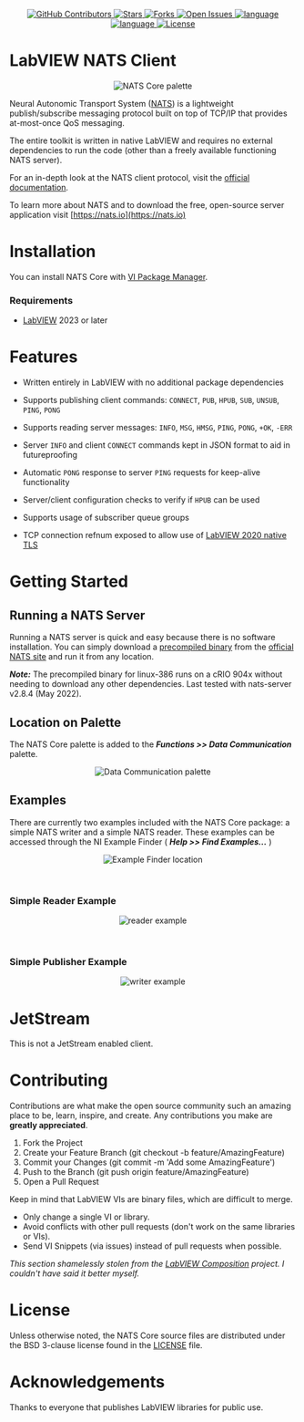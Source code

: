 <div id="top"></div>

<p align="center">
<a href="https://github.com/drew-herron/nats.lv/graphs/contributors">
    <img src="https://img.shields.io/github/contributors/drew-herron/nats.lv.svg?style=flat-square" alt="GitHub Contributors" />
</a>
<a href="https://github.com/drew-herron/nats.lv/stargazers">
    <img src="https://img.shields.io/github/stars/drew-herron/nats.lv.svg?style=flat-square" alt="Stars" />
</a>
<a href="https://github.com/drew-herron/nats.lv/network/members">
    <img src="https://img.shields.io/github/forks/drew-herron/nats.lv.svg?style=flat-square" alt="Forks" />
</a>
<a href="https://github.com/drew-herron/nats.lv/issues">
    <img src="https://img.shields.io/github/issues-raw/drew-herron/nats.lv.svg?style=flat-square" alt="Open Issues" />
</a>
<a href="https://ni.com/labview">
    <img src="https://img.shields.io/badge/language-gray?&style=flat-square" alt="language" /><img src="https://img.shields.io/badge/LabVIEW%202013-FFDB00?style=flat-square" alt="language" />
</a>
<a href="https://github.com/drew-herron/nats.lv/blob/main/LICENSE">
    <img src="https://img.shields.io/github/license/drew-herron/nats.lv?style=flat-square" alt="License" />
</a>
</p>


# LabVIEW NATS Client

<p align="center">
  <img src="https://github.com/drew-herron/nats.lv/raw/gh-pages/images/nats_core_palette.png" alt="NATS Core palette" style="max-width: 100%;><br clear="left"/>
</p>

Neural Autonomic Transport System ([NATS](https://nats.io)) is a lightweight publish/subscribe messaging protocol built on top of TCP/IP that provides at-most-once QoS messaging.

The entire toolkit is written in native LabVIEW and requires no external dependencies to run the code (other than a freely available functioning NATS server).

For an in-depth look at the NATS client protocol, visit the [official documentation](https://docs.nats.io/reference/reference-protocols/nats-protocol).

To learn more about NATS and to download the free, open-source server application visit [https://nats.io](https://nats.io)

# Installation

You can install NATS Core with [VI Package Manager](https://www.vipm.io/package/nats_core/). 

### Requirements
- [LabVIEW](https://www.ni.com/labview) 2023 or later

# Features

  - Written entirely in LabVIEW with no additional package dependencies

  - Supports publishing client commands: `CONNECT`, `PUB`, `HPUB`, `SUB`, `UNSUB`, `PING`, `PONG`

  - Supports reading server messages: `INFO`, `MSG`, `HMSG`, `PING`, `PONG`, `+OK`, `-ERR`

  - Server `INFO` and client `CONNECT` commands kept in JSON format to aid in futureproofing

  - Automatic `PONG` response to server `PING` requests for keep-alive functionality

  - Server/client configuration checks to verify if `HPUB` can be used

  - Supports usage of subscriber queue groups

  - TCP connection refnum exposed to allow use of [LabVIEW 2020 native TLS](https://labviewwiki.org/wiki/VIWeek_2020/Using_the_new_TLS/SSL_functions_in_LabVIEW_2020)

# Getting Started

## Running a NATS Server
Running a NATS server is quick and easy because there is no software installation. You can simply download a [precompiled binary](https://github.com/nats-io/nats-server/releases/latest) from the [official NATS site](https://nats.io/download/) and run it from any location.

***Note:*** The precompiled binary for linux-386 runs on a cRIO 904x without needing to download any other dependencies. Last tested with nats-server v2.8.4 (May 2022).

## Location on Palette

The NATS Core palette is added to the ***Functions >> Data Communication*** palette.

<p align="center">
  <img src="https://github.com/drew-herron/nats.lv/raw/gh-pages/images/data_communication_palette.png" alt="Data Communication palette" style="max-width: 100%;><br clear="left"/>
</p>

## Examples
There are currently two examples included with the NATS Core package: a simple NATS writer and a simple NATS reader. These examples can be accessed through the NI Example Finder ( ***Help >> Find Examples...*** )

<p align="center">
  <img src="https://github.com/drew-herron/nats.lv/raw/gh-pages/images/examples_location.png" alt="Example Finder location" style="max-width: 100%;><br clear="left"/>
</p>
<br>

### Simple Reader Example

<p align="center">
  <img src="https://github.com/drew-herron/nats.lv/raw/gh-pages/images/simple_reader_example.png" alt="reader example" style="max-width: 100%;><br clear="left"/>
</p>
<br>

### Simple Publisher Example

<p align="center">
  <img src="https://github.com/drew-herron/nats.lv/raw/gh-pages/images/simple_writer_example.png" alt="writer example" style="max-width: 100%;><br clear="left"/>
</p>


# JetStream

This is not a JetStream enabled client.

# Contributing

Contributions are what make the open source community such an amazing place to be, learn, inspire, and create. Any contributions you make are **greatly appreciated**.

1. Fork the Project
2. Create your Feature Branch (git checkout -b feature/AmazingFeature)
3. Commit your Changes (git commit -m 'Add some AmazingFeature')
4. Push to the Branch (git push origin feature/AmazingFeature)
5. Open a Pull Request

Keep in mind that LabVIEW VIs are binary files, which are difficult to merge.

- Only change a single VI or library.
- Avoid conflicts with other pull requests (don't work on the same libraries or VIs).
- Send VI Snippets (via issues) instead of pull requests when possible.

*This section shamelessly stolen from the [LabVIEW Composition](https://github.com/LogMANOriginal/LabVIEW-Composition) project. I couldn't have said it better myself.*

# License

Unless otherwise noted, the NATS Core source files are distributed under the BSD 3-clause license found in the [LICENSE](https://github.com/drew-herron/nats.lv/blob/main/LICENSE) file.

# Acknowledgements

Thanks to everyone that publishes LabVIEW libraries for public use.
